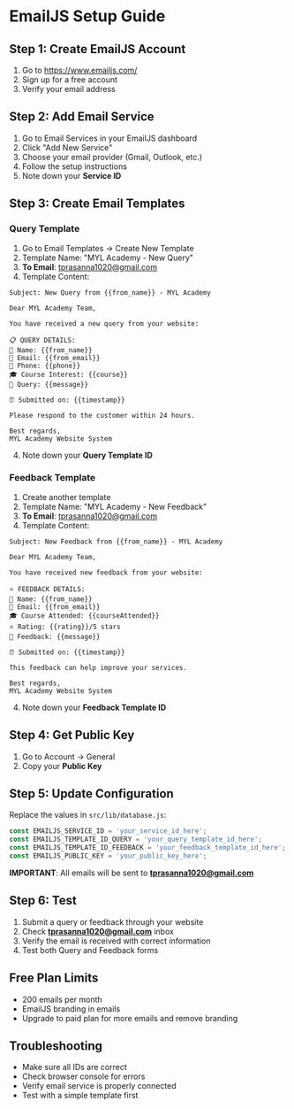 # EmailJS Setup Guide

## Step 1: Create EmailJS Account
1. Go to https://www.emailjs.com/
2. Sign up for a free account
3. Verify your email address

## Step 2: Add Email Service
1. Go to Email Services in your EmailJS dashboard
2. Click "Add New Service"
3. Choose your email provider (Gmail, Outlook, etc.)
4. Follow the setup instructions
5. Note down your **Service ID** 

## Step 3: Create Email Templates

### Query Template
1. Go to Email Templates → Create New Template
2. Template Name: "MYL Academy - New Query"
3. **To Email**: tprasanna1020@gmail.com
4. Template Content:
```
Subject: New Query from {{from_name}} - MYL Academy

Dear MYL Academy Team,

You have received a new query from your website:

📋 QUERY DETAILS:
👤 Name: {{from_name}}
📧 Email: {{from_email}}
📱 Phone: {{phone}}
🎓 Course Interest: {{course}}
💬 Query: {{message}}

⏰ Submitted on: {{timestamp}}

Please respond to the customer within 24 hours.

Best regards,
MYL Academy Website System
```
4. Note down your **Query Template ID**

### Feedback Template
1. Create another template
2. Template Name: "MYL Academy - New Feedback"
3. **To Email**: tprasanna1020@gmail.com
4. Template Content:
```
Subject: New Feedback from {{from_name}} - MYL Academy

Dear MYL Academy Team,

You have received new feedback from your website:

⭐ FEEDBACK DETAILS:
👤 Name: {{from_name}}
📧 Email: {{from_email}}
🎓 Course Attended: {{courseAttended}}
⭐ Rating: {{rating}}/5 stars
💭 Feedback: {{message}}

⏰ Submitted on: {{timestamp}}

This feedback can help improve your services.

Best regards,
MYL Academy Website System
```
4. Note down your **Feedback Template ID**

## Step 4: Get Public Key
1. Go to Account → General
2. Copy your **Public Key**

## Step 5: Update Configuration
Replace the values in `src/lib/database.js`:

```javascript
const EMAILJS_SERVICE_ID = 'your_service_id_here';
const EMAILJS_TEMPLATE_ID_QUERY = 'your_query_template_id_here';
const EMAILJS_TEMPLATE_ID_FEEDBACK = 'your_feedback_template_id_here';
const EMAILJS_PUBLIC_KEY = 'your_public_key_here';
```

**IMPORTANT**: All emails will be sent to **tprasanna1020@gmail.com**

## Step 6: Test
1. Submit a query or feedback through your website
2. Check **tprasanna1020@gmail.com** inbox
3. Verify the email is received with correct information
4. Test both Query and Feedback forms

## Free Plan Limits
- 200 emails per month
- EmailJS branding in emails
- Upgrade to paid plan for more emails and remove branding

## Troubleshooting
- Make sure all IDs are correct
- Check browser console for errors
- Verify email service is properly connected
- Test with a simple template first
